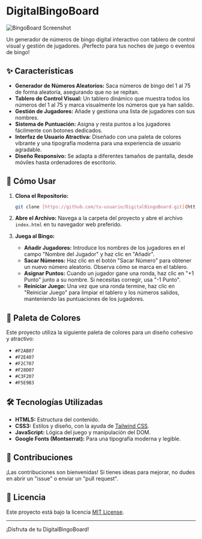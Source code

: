 # DigitalBingoBoard

![BingoBoard Screenshot](https://placehold.co/600x300/F2AB07/ffffff?text=DigitalBingoBoard)

Un generador de números de bingo digital interactivo con tablero de control visual y gestión de jugadores. ¡Perfecto para tus noches de juego o eventos de bingo!

## ✨ Características

* **Generador de Números Aleatorios:** Saca números de bingo del 1 al 75 de forma aleatoria, asegurando que no se repitan.
* **Tablero de Control Visual:** Un tablero dinámico que muestra todos los números del 1 al 75 y marca visualmente los números que ya han salido.
* **Gestión de Jugadores:** Añade y gestiona una lista de jugadores con sus nombres.
* **Sistema de Puntuación:** Asigna y resta puntos a los jugadores fácilmente con botones dedicados.
* **Interfaz de Usuario Atractiva:** Diseñado con una paleta de colores vibrante y una tipografía moderna para una experiencia de usuario agradable.
* **Diseño Responsivo:** Se adapta a diferentes tamaños de pantalla, desde móviles hasta ordenadores de escritorio.

## 🚀 Cómo Usar

1.  **Clona el Repositorio:**
    ```bash
    git clone [https://github.com/tu-usuario/DigitalBingoBoard.git](https://github.com/tu-usuario/DigitalBingoBoard.git)
    ```
2.  **Abre el Archivo:**
    Navega a la carpeta del proyecto y abre el archivo `index.html` en tu navegador web preferido.

3.  **Juega al Bingo:**
    * **Añadir Jugadores:** Introduce los nombres de los jugadores en el campo "Nombre del Jugador" y haz clic en "Añadir".
    * **Sacar Números:** Haz clic en el botón "Sacar Número" para obtener un nuevo número aleatorio. Observa cómo se marca en el tablero.
    * **Asignar Puntos:** Cuando un jugador gane una ronda, haz clic en "+1 Punto" junto a su nombre. Si necesitas corregir, usa "-1 Punto".
    * **Reiniciar Juego:** Una vez que una ronda termine, haz clic en "Reiniciar Juego" para limpiar el tablero y los números salidos, manteniendo las puntuaciones de los jugadores.

## 🎨 Paleta de Colores

Este proyecto utiliza la siguiente paleta de colores para un diseño cohesivo y atractivo:

* `#F2AB07`
* `#F2E407`
* `#F2C707`
* `#F28D07`
* `#C3F207`
* `#F5E9B3`

## 🛠️ Tecnologías Utilizadas

* **HTML5:** Estructura del contenido.
* **CSS3:** Estilos y diseño, con la ayuda de [Tailwind CSS](https://tailwindcss.com/).
* **JavaScript:** Lógica del juego y manipulación del DOM.
* **Google Fonts (Montserrat):** Para una tipografía moderna y legible.

## 🤝 Contribuciones

¡Las contribuciones son bienvenidas! Si tienes ideas para mejorar, no dudes en abrir un "issue" o enviar un "pull request".

## 📄 Licencia

Este proyecto está bajo la licencia [MIT License](https://opensource.org/licenses/MIT).

---

¡Disfruta de tu DigitalBingoBoard!